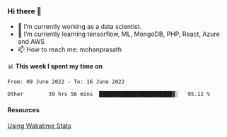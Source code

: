 ### Hi there 👋

- 🔭 I’m currently working as a data scientist.
- 🌱 I’m currently learning tensorflow, ML, MongoDB, PHP, React, Azure and AWS
- 📫 How to reach me: mohanprasath

📊 **This week I spent my time on**
<!--START_SECTION:waka-->

```text
From: 09 June 2022 - To: 16 June 2022

Other        39 hrs 56 mins  ███████████████████████▓░   95.12 %
```

<!--END_SECTION:waka-->

#### Resources
[Using Wakatime Stats](https://github.com/marketplace/actions/waka-readme)
